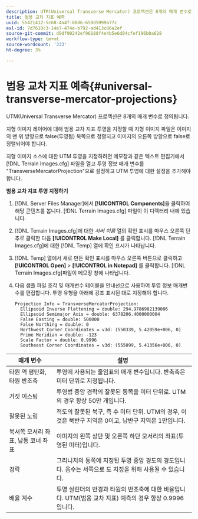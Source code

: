 ```yaml
---
description: UTM(Universal Transverse Mercator) 프로젝션은 8개의 매개 변수로 정의됩니다.
title: 범용 교차 지표 예측
uuid: 55421412-5c68-4a4f-88d6-650d5999a77c
exl-id: 7d7610c3-14e7-474e-b792-ad413c86a2ef
source-git-commit: d9df90242ef96188f4e4b5e6d04cfef196b0a628
workflow-type: tm+mt
source-wordcount: '333'
ht-degree: 3%

---
```


# 범용 교차 지표 예측{#universal-transverse-mercator-projections}

UTM(Universal Transverse Mercator) 프로젝션은 8개의 매개 변수로 정의됩니다.

지형 이미지 레이어에 대해 범용 교차 지표 투영을 지정할 때 지형 이미지 파일은 이미지의 맨 위 방향으로 false(투영됨) 북쪽으로 정렬되고 이미지의 오른쪽 방향으로 false로 정렬되어야 합니다.

지형 이미지 소스에 대한 UTM 투영을 지정하려면 메모장과 같은 텍스트 편집기에서 [!DNL Terrain Images.cfg] 파일을 열고 투영 정보 매개 변수를 &quot;TransverseMercatorProjection&quot;으로 설정하고 UTM 투영에 대한 설정을 추가해야 합니다.

**범용 교차 지표 투영 지정하기**

1. [!DNL Server Files Manager]에서 **[!UICONTROL Components]**&#x200B;을 클릭하여 해당 콘텐츠를 봅니다. [!DNL Terrain Images.cfg] 파일이 이 디렉터리 내에 있습니다.

1. [!DNL Terrain Images.cfg]에 대한 *서버 이름* 열의 확인 표시를 마우스 오른쪽 단추로 클릭한 다음 **[!UICONTROL Make Local]** 를 클릭합니다. [!DNL Terrain Images.cfg]에 대한 [!DNL Temp] 열에 확인 표시가 나타납니다.

1. [!DNL Temp] 열에서 새로 만든 확인 표시를 마우스 오른쪽 버튼으로 클릭하고 **[!UICONTROL Open]** > **[!UICONTROL in Notepad]** 를 클릭합니다. [!DNL Terrain Images.cfg]파일이 메모장 창에 나타납니다.

1. 다음 샘플 파일 조각 및 매개변수 테이블을 안내선으로 사용하여 투영 정보 매개변수를 편집합니다. 투영 유형을 아래에 강조 표시된 대로 지정해야 합니다.

   ```
   Projection Info = TransverseMercatorProjection:
     Ellipsoid Inverse Flattening = double: 294.9786982139006
     Ellipsoid Semimajor Axis = double: 6378206.4000000004
     False Easting = double: 500000
     False Northing = double: 0
     Northwest Corner Coordinates = v3d: (550339, 5.42059e+006, 0)
     Prime Meridian = double: -123
     Scale Factor = double: 0.9996
     Southeast Corner Coordinates = v3d: (555099, 5.41356e+006, 0)
   ```

| 매개 변수 | 설명 |
|---|---|
| 타원 역 평탄화, 타원 반조축 | 투영에 사용되는 줄임표의 매개 변수입니다. 반축축은 미터 단위로 지정됩니다. |
| 거짓 이스팅 | 투영법 중앙 경락의 잘못된 동쪽을 미터 단위로. UTM의 경우 항상 50만 개입니다. |
| 잘못된 노링 | 적도의 잘못된 북구, 즉 수 미터 단위. UTM의 경우, 이것은 북반구 지역은 0이고, 남반구 지역은 1만입니다. |
| 북서쪽 모서리 좌표, 남동 코너 좌표 | 이미지의 왼쪽 상단 및 오른쪽 하단 모서리의 좌표(투영된 미터)입니다. |
| 경락 | 그리니치의 동쪽에 지정된 투영 중앙 경도의 경도입니다. 음수는 서쪽으로 도 지정을 위해 사용될 수 있습니다. |
| 배율 계수 | 투영 실린더의 반경과 타원의 반조축에 대한 비율입니다. UTM(범용 교차 지표) 예측의 경우 항상 0.9996입니다. |
